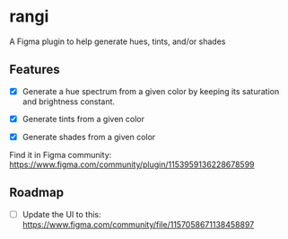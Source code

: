 # rangi

A Figma plugin to help generate hues, tints, and/or shades

## Features

- [x] Generate a hue spectrum from a given color by keeping its saturation and brightness constant.

- [x] Generate tints from a given color

- [x] Generate shades from a given color

Find it in Figma community: https://www.figma.com/community/plugin/1153959136228678599

## Roadmap

- [ ] Update the UI to this: https://www.figma.com/community/file/1157058671138458897
